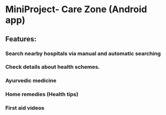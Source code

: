 # MiniProject- Care Zone (Android app)
## Features:
### Search nearby hospitals via manual and automatic searching
### Check details about health schemes.
### Ayurvedic medicine
### Home remedies (Health tips)
### First aid videos
